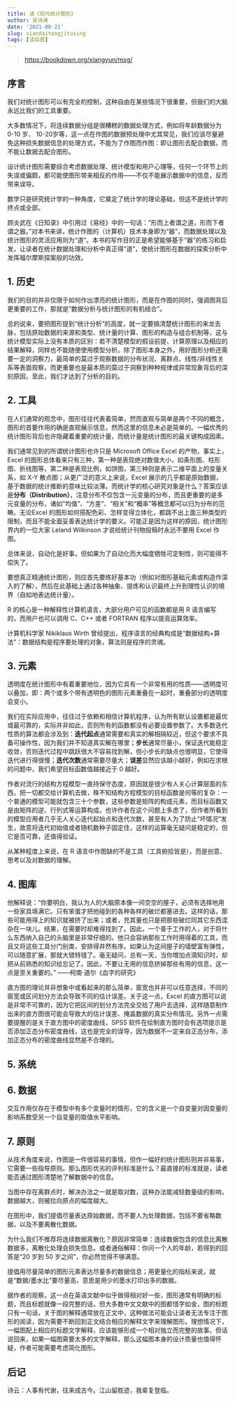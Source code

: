 ```yaml
---
title: 读《现代统计图形》
author: 吴诗涛
date: '2021-08-21'
slug: xiandaitongjituxing
tags: [读后感]
---
```


> https://bookdown.org/xiangyun/msg/

## 序言

我们对统计图形可以有完全的控制，这种自由在某些情况下很重要，但我们的大脑永远比我们的工具重要。

大多数情况下，将连续数据分组是很糟糕的数据处理方式，例如将年龄数据分为0-10 岁、 10-20岁等，这一点在作图的数据预处理中尤其常见，我们应该尽量避免这种损失数据信息的处理方式，不能为了作图而作图：即让图形去配合数据，而不能让数据去配合图形。

设计统计图形需要综合考虑数据处理、统计模型和用户心理等，任何一个环节上的失误或偏颇，都可能使图形带来相反的作用——不仅不能展示数据中的信息，反而带来误导。

数学只是研究统计学的一种角度，它奠定了统计学的理论基础，但这不是统计学的终点或全部。

顾炎武在《日知录》中引用过《易经》中的一句话：“形而上者谓之道，形而下者谓之器。”对本书来讲，统计作图的（计算机）技术本身即为“器”，而数据处理以及统计图形的灵活应用则为“道”。本书的写作目的正是希望能够基于“器”的练习和启发，让读者在统计数据处理和分析中真正得“道”，使统计图形在数据的探索分析中发挥福尔摩斯探案般的功效。

## 1. 历史

我们的目的并非仅限于如何作出漂亮的统计图形，而是在作图的同时，强调图背后更重要的工作，那就是“数据分析与统计图形的有机结合”。

总的说来，要把图形提到“统计分析”的高度，就一定要搞清楚统计图形的来龙去脉，包括原始数据的来源和类型、统计量的计算、图形的构造与组合机制等，这与统计模型实际上没有本质的区别：若不清楚模型的假设前提、计算原理以及相应的结果解释，同样也不能随便使用模型分析。除了图形本身之外，用好图形分析还需要一定的洞察力，最简单的莫过于观察数据的分布状况、离群点、线性/非线性关系等表面观察，而更重要也是最本质的莫过于洞察到种种规律或异常现象背后的深刻原因，至此，我们才达到了分析的目的。

## 2. 工具

在人们通常的观念中，图形往往代表着简单，然而直观与简单是两个不同的概念，图形的首要作用的确是直观展示信息，然而这里的信息未必是简单的。一幅优秀的统计图形背后也许隐藏着重要的统计量，而统计量是统计图形的最关键构成因素。

我们通常见到的所谓统计图形也许只是 Microsoft Office Excel 的产物，事实上，Excel 的图形总体看来只有三种，第一种是表现绝对数值大小，如条形图、柱形图、折线图等，第二种是表现比例，如饼图，第三种则是表示二维平面上的变量关系，如 X-Y 散点图；从更广泛的意义上来说，Excel 展示的几乎都是原始数据，基于数据的统计推断的意味比较淡薄。而统计学的核心研究对象是什么？答案应该是**分布（Distribution）**，注意分布不仅包含一元变量的分布，而且更重要的是多元变量的分布，诸如“均值”、“方差”、“相关”和“概率”等概念都可以归为分布的范畴。无论Excel 的图形如何搭配色彩、怎样变得立体化，都跳不出上面三种类型的限制，而且不能全面妥善表达统计学的要义。可能正是因为这样的原因，统计图形界内的一位大家 Leland Wilkinson 才说给统计刊物投稿时永远不要用 Excel 作图。

总体来说，自动化是好事，但如果为了自动化而大幅度牺牲可定制性，则可能得不偿失了。

要想真正精通统计图形，则应首先要练好基本功（例如对图形基础元素或构造作深入的了解），然后在此基础上通过各种抽象、提炼和认识最终上升到理性认识的境界（自如地表达统计量）。

R 的核心是一种解释性计算机语言，大部分用户可见的函数都是用 R 语言编写的，而用户也可以调用 C、C++ 或者 FORTRAN 程序以提高运算效率。

计算机科学家 Nikiklaus Wirth 曾经提出，程序语言的经典构成是“数据结构+算法”：数据结构是程序要处理的对象，算法则是程序的灵魂。

## 3. 元素

透明度在统计图形中有着重要地位，因为它具有一个非常有用的性质——透明度可以叠加，即：两个或多个带有透明色的图形元素重叠在一起时，重叠部分的透明度会变小。

我们在实际应用中，往往过于依赖和相信计算机程序，认为所有默认设置都是最优或最可靠的，实际并非如此，否则所有的函数都没有必要设置参数了。大多数迭代性质的算法都会涉及到：**迭代起点**通常需要和真实的解相隔较近，但这个要求不具备可操作性，因为我们并不知道真实解在哪里；**步长**通常尽量小，保证迭代能稳定收敛，否则迭代过程中跳跃很大不容易找到解，但小步长的缺点也很明显，它使得迭代进行得很慢；**迭代次数**通常需要尽量大；**误差**显然应该越小越好，例如在求根的问题中，我们希望目标函数值越接近于 0 越好。

作者对流行的结构方程模型一直持保守态度，原因就是很少有人关心计算层面的东西，把一切都交给计算机去做，殊不知结构方程模型的目标函数是何等的复杂：一个普通的模型可能就包含三十个参数，这些参数是矩阵的构成元素，而目标函数又是由矩阵的逆、行列式等运算构成。也许作者在这个问题上多虑了，但作者所看到的模型应用者几乎无人关心迭代起始点和迭代次数，甚至有人为了防止“坏情况”发生，故意将迭代初始值或者随机数种子固定住，这样的运算毫无疑问是稳定的，但它是否可靠，还值得验证。

从某种程度上来说，在 R 语言中作图缺的不是工具（工具俯拾皆是），而是创意、思考以及对数据的理解。

## 4. 图库

他解释说：“你要明白，我认为人的大脑原本像一间空空的屋子，必须有选择地用一些家具填满它。只有笨蛋才把他碰到的各种各样的破烂都塞进去。这样的话，那些可能用得上的知识就被挤了出来；或者，充其量也只是把那些破烂同其它东西混杂在一块儿。结果，在需要时却难得找到了。因此，一个善于工作的人，对于将什么东西纳入自己的头脑里是非常仔细的。他只会容纳那些工作时用得着的工具，而且又将这些工具分门别类，安排得井然有序。如果认为这间屋子的墙壁富有弹性，可以随意扩展，那就大错特错了。毫无疑问，总有一天，当你增加点滴知识时，却把从前熟悉的知识给忘记了。因此，不要让无用的信息挤掉那些有用的信息，这一点是至关重要的。” ——柯南·道尔《血字的研究》

直方图的理论并非想象中或看起来的那么简单，窗宽也并非可以任意选择，不同的窗宽或区间划分方法会导致不同的估计误差。关于这一点，Excel 的直方图可以说是非常不可靠的，因为它把区间的划分方法完全交给了用户去选择，这样随意制作出来的直方图很可能会导致大的估计误差、掩盖数据的真实分布情况。另外一点需要提醒的是关于直方图中的密度曲线，SPSS 软件在绘制直方图时会有选项提示是否添加正态分布密度曲线，这也是完全的误导，因为数据不一定来自正态分布，添加正态分布的密度曲线显然是不合理的。

## 5. 系统

## 6. 数据

交互作用仅存在于模型中有多个变量时的情形，它的含义是一个自变量对因变量的影响系数受另一个自变量的取值水平影响。

## 7. 原则

从技术角度来说，作图是一件很容易的事情，但作一幅好的统计图形则并非易事，它需要一些指导原则。那么图形优劣的评判标准是什么？最直接的标准就是，读者能否通过图形清楚地了解数据中的信息。

当图中存在离群点时，解决办法之一就是取对数，这种办法能减轻数量级的影响，数据越大，则被拉向原点的幅度越大。

在图形中，我们提倡尽量表达原始数据，而不要人为处理数据，包括不要省略数据，以及不要离散化数据。

为什么我们不推荐将连续数据离散化？原因非常简单：连续数据包含的信息比离散数据多，离散化处理会损失信息。或者通俗解释：你问一个人的年龄，若得到的回答是“20 岁到 50 岁之间”，你必然觉得不够满意。

提倡用尽量简单的图形元素表达尽量多的数据信息；用更量化的指标来说，就是“数据/墨水比”要尽量高，意思是用少的墨水打印出多的数据。

据作者的观察，这一点在英语文献中似乎做得相对好一些，图形通常有明确的标题，而且标题就像一段完整的话，但大多数中文文献中的图都惜字如金，图的标题只有一句话，关于图的解释通常放在正文中，这种做法可能会让读者无法专注于图形的阅读，因为需要不断回到正文结合相应的解释文字来理解图形。理想情况下，一幅图配上相应的标题文字解释，应该能够形成一个相对独立而完整的故事。但话说回来，如果一幅图需要太多的文字解释，那么这幅图本身的设计质量也值得怀疑，作者可能需要考虑简化图形。

## 后记

诗云：人事有代谢，往来成古今。江山留胜迹，我辈复登临。
